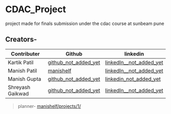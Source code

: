 # CDAC_Project
project made for finals submission under the cdac course at sunbeam pune

## Creators-

|Contributer | Github | linkedin |
|---------|---------|---------|
| Kartik Patil | [github_not_added_yet]() | [linkedIn__not_added_yet]() |
| Manish Patil | [manishelf](https://github.com/manishelf/) |  [linkedIn__not_added_yet]() |
| Manish Gupta | [github_not_added_yet]() |  [linkedin_not_added_yet]() |
| Shreyash Gaikwad | [github_not_added_yet]() |  [linkedIn__not_added_yet]() |

>planner-
>[manishelf/projects/1/](https://github.com/users/manishelf/projects/1/)
